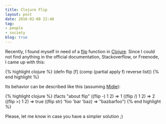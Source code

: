 ```yaml
---
title: Clojure Flip
layout: post
date: 2016-02-08 22:48
tag:
- people
- society
blog: true
---
```


Recently, I found myself in need of a [flip](http://hackage.haskell.org/package/base-4.8.2.0/docs/Prelude.html#v:flip) function in [Clojure](http://clojure.org/). Since I could not find anything in the official documentation, Stackoverflow, or Freenode, I came up with this:

{% highlight clojure %}
(defn flip [f]
  (comp (partial apply f) reverse list))
{% end highlight %}

Its behavior can be described like this (assuming [Midje](https://github.com/marick/Midje)):

{% highlight clojure %}
(facts "about flip"
  ((flip -) 1 2) => 1
  ((flip /) 1 2) => 2
  ((flip >) 1 2) => true
  ((flip str) 'foo 'bar 'baz) => "bazbarfoo")
{% end highlight %}

Please, let me know in case you have a simpler solution ;)
